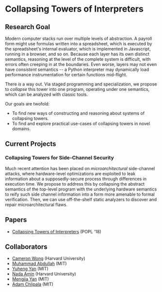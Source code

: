 # Collapsing Towers of Interpreters

## Research Goal

Modern computer stacks run over multiple levels of abstraction. A payroll form
might use formulas written into a spreadsheet, which is executed by the
spreadsheet's internal evaluator, which is implemented in Javascript, running
in a browser, and so on. Because each layer has its own distinct semantics,
reasoning at the level of the complete system is difficult, with errors often
creeping in at the boundaries. Even worse, layers may not even have *consistent*
semantics -- a Python interpreter may dynamically load performance instrumentation
for certain functions mid-flight.

There *is* a way out. Via staged programming and specialization, we propose to
*collapse* this tower into one program, operating under one semantics, which
can be analyzed with classic tools.

Our goals are twofold:

- To find new ways of constructing and reasoning about systems of collapsing towers.
- To find and explore practical use-cases of collapsing towers in novel domains.

## Current Projects

### Collapsing Towers for Side-Channel Security

Much recent attention has been placed on *microarchitectural* side-channel
attacks, where hardware-level optimizations are exploited to leak information
about a supposedly-secure process through differences in execution time. We
propose to address this by collapsing the abstract semantics of the top-level
program with the underlying hardware semantics to reify such side channel
information into a form more amenable to formal verification. Then, we can use
off-the-shelf static analyzers to discover and repair microarchitectural flaws.

## Papers

- [Collapsing Towers of Interpreters](https://dl.acm.org/doi/10.1145/3158140) (POPL '18)

## Collaborators

- [Cameron Wong](https://camdar.io/) (Harvard University)
- [Muhammad Abdullah](https://itsabdullah.dev) (MIT)
- [Yuheng Yan](https://people.csail.mit.edu/yuhengy/) (MIT)
- [Nada Amin](https://namin.seas.harvard.edu/about) (Harvard University)
- [Mengjia Yan](https://people.csail.mit.edu/mengjia/) (MIT)
- [Adam Chlipala](http://adam.chlipala.net) (MIT)

<!--  LocalWords:  Nada Amin Cameron Wong Scala Lightweight Modular Staging LMS
 -->
